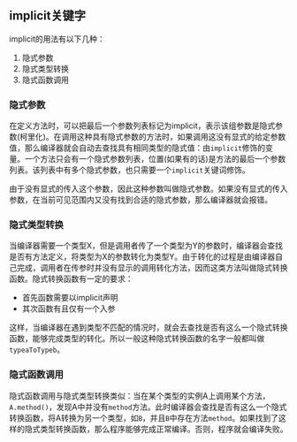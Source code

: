 ## implicit关键字

implicit的用法有以下几种：

1. 隐式参数
2. 隐式类型转换
3. 隐式函数调用

### 隐式参数

在定义方法时，可以把最后一个参数列表标记为implicit，表示该组参数是隐式参数(柯里化)。在调用这种具有隐式参数的方法时，如果调用这没有显式的给定参数值，那么编译器就会自动去查找具有相同类型的隐式值：由`implicit`修饰的变量。一个方法只会有一个隐式参数列表，位置(如果有的话)是方法的最后一个参数列表。该列表中有多个隐式参数，也只需要一个`implicit`关键词修饰。

由于没有显式的传入这个参数，因此这种参数叫做隐式参数。如果没有显式的传入参数，在当前可见范围内又没有找到合适的隐式参数，那么编译器就会报错。

### 隐式类型转换

当编译器需要一个类型X，但是调用者传了一个类型为Y的参数时，编译器会查找是否有方法定义，将类型为X的参数转化为类型Y。由于转化的过程是由编译器自己完成，调用者在传参时并没有显示的调用转化方法，因而这类方法叫做隐式转换函数。隐式转换函数有一定的要求：

* 首先函数需要以implicit声明
* 其次函数有且仅有一个入参

这样，当编译器在遇到类型不匹配的情况时，就会去查找是否有这么一个隐式转换函数，能够完成类型的转化。所以一般这种隐式转换函数的名字一般都叫做`typeaToTypeb`。

### 隐式函数调用

隐式函数调用与隐式类型转换类似：当在某个类型的实例A上调用某个方法，`A.method()`，发现A中并没有`method`方法。此时编译器会查找是否有这么一个隐式转换函数，将A转换为另一个类型，如`B`，并且`B`中存在方法`method`。如果找到了这样的隐式类型转换函数，那么程序能够完成正常编译。否则，程序就会编译失败。
